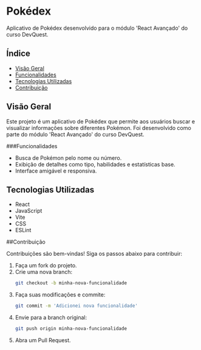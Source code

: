 # Pokédex

Aplicativo de Pokédex desenvolvido para o módulo 'React Avançado' do curso DevQuest.

## Índice

- [Visão Geral](#visão-geral)
- [Funcionalidades](#funcionalidades)
- [Tecnologias Utilizadas](#tecnologias-utilizadas)
- [Contribuição](#contribuição)

## Visão Geral

Este projeto é um aplicativo de Pokédex que permite aos usuários buscar e visualizar informações sobre diferentes Pokémon. Foi desenvolvido como parte do módulo 'React Avançado' do curso DevQuest.

###Funcionalidades

- Busca de Pokémon pelo nome ou número.
- Exibição de detalhes como tipo, habilidades e estatísticas base.
- Interface amigável e responsiva.

## Tecnologias Utilizadas

- React
- JavaScript
- Vite
- CSS
- ESLint

##Contribuição

Contribuições são bem-vindas! Siga os passos abaixo para contribuir:

1. Faça um fork do projeto.
2. Crie uma nova branch:
   ```bash
   git checkout -b minha-nova-funcionalidade
   ```
3. Faça suas modificações e commite:
   ```bash
   git commit -m 'Adicionei nova funcionalidade'
   ```
4. Envie para a branch original:
   ```bash
   git push origin minha-nova-funcionalidade
   ```
5. Abra um Pull Request.
